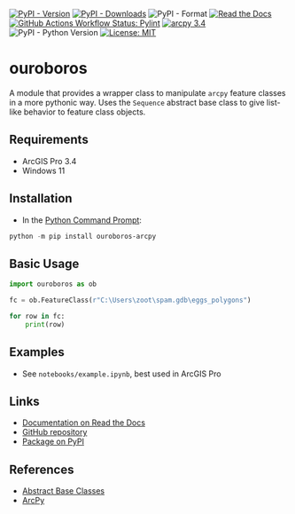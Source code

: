 [![PyPI - Version](https://img.shields.io/pypi/v/ouroboros-arcpy)](https://pypi.org/project/ouroboros-arcpy/)
[![PyPI - Downloads](https://img.shields.io/pypi/dm/ouroboros-arcpy)](https://pypistats.org/packages/ouroboros-arcpy)
![PyPI - Format](https://img.shields.io/pypi/format/ouroboros-arcpy)
[![Read the Docs](https://img.shields.io/readthedocs/ouroboros-arcpy)](https://ouroboros-arcpy.readthedocs.io/)
[![GitHub Actions Workflow Status: Pylint](https://img.shields.io/github/actions/workflow/status/corbel-spatial/ouroboros/pylint.yml?label=pylint)](https://github.com/corbel-spatial/ouroboros/actions/workflows/pylint.yml)
[![arcpy 3.4](https://img.shields.io/badge/arcpy-3.4-blue?logo=arcgis&logoColor=fff)](https://pro.arcgis.com/en/pro-app/3.4/arcpy/get-started/what-is-arcpy-.htm)
![PyPI - Python Version](https://img.shields.io/pypi/pyversions/ouroboros-arcpy)
[![License: MIT](https://img.shields.io/badge/License-MIT-lightgrey.svg)](https://github.com/corbel-spatial/ouroboros?tab=MIT-1-ov-file)

# ouroboros

A module that provides a wrapper class to manipulate `arcpy` feature classes in a more pythonic way. Uses the `Sequence` abstract base class to give list-like behavior to feature class objects.

## Requirements

- ArcGIS Pro 3.4
- Windows 11
  
## Installation

- In the [Python Command Prompt](https://developers.arcgis.com/python/latest/guide/install-and-set-up/#installation-using-python-command-prompt):

```PowerShell
python -m pip install ouroboros-arcpy
```

## Basic Usage

```Python
import ouroboros as ob

fc = ob.FeatureClass(r"C:\Users\zoot\spam.gdb\eggs_polygons")

for row in fc:
    print(row)
```

## Examples

- See `notebooks/example.ipynb`, best used in ArcGIS Pro

## Links

- [Documentation on Read the Docs](https://ouroboros-arcpy.readthedocs.io/)
- [GitHub repository](https://github.com/corbel-spatial/ouroboros)
- [Package on PyPI](https://pypi.org/project/ouroboros-arcpy/)

## References

- [Abstract Base Classes](https://docs.python.org/3/library/collections.abc.html)
- [ArcPy](https://pro.arcgis.com/en/pro-app/latest/arcpy/get-started/what-is-arcpy-.htm)
